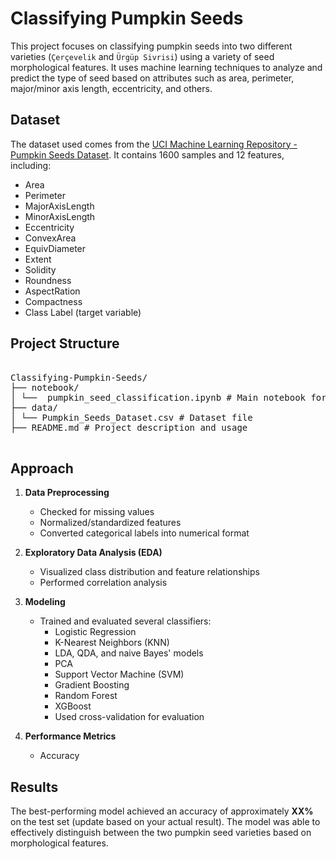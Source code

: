 # Classifying Pumpkin Seeds

This project focuses on classifying pumpkin seeds into two different varieties (`Çerçevelik` and `Ürgüp Sivrisi`) using a variety of seed morphological features. It uses machine learning techniques to analyze and predict the type of seed based on attributes such as area, perimeter, major/minor axis length, eccentricity, and others.

## Dataset

The dataset used comes from the [UCI Machine Learning Repository - Pumpkin Seeds Dataset](https://archive.ics.uci.edu/ml/datasets/Pumpkin+Seeds). It contains 1600 samples and 12 features, including:

- Area
- Perimeter
- MajorAxisLength
- MinorAxisLength
- Eccentricity
- ConvexArea
- EquivDiameter
- Extent
- Solidity
- Roundness
- AspectRation
- Compactness
- Class Label (target variable)

## Project Structure
<pre> 
Classifying-Pumpkin-Seeds/
├── notebook/
│ └──  pumpkin_seed_classification.ipynb # Main notebook for analysis
├── data/
│ └── Pumpkin_Seeds_Dataset.csv # Dataset file
├── README.md # Project description and usage
 </pre>

## Approach

1. **Data Preprocessing**  
   - Checked for missing values
   - Normalized/standardized features
   - Converted categorical labels into numerical format

2. **Exploratory Data Analysis (EDA)**  
   - Visualized class distribution and feature relationships
   - Performed correlation analysis

3. **Modeling**  
   - Trained and evaluated several classifiers:
     - Logistic Regression
     - K-Nearest Neighbors (KNN)
     - LDA, QDA, and naive Bayes' models
     - PCA
     - Support Vector Machine (SVM)
     - Gradient Boosting
     - Random Forest
     - XGBoost
     - Used cross-validation for evaluation

4. **Performance Metrics**  
   - Accuracy

## Results

The best-performing model achieved an accuracy of approximately **XX%** on the test set (update based on your actual result). The model was able to effectively distinguish between the two pumpkin seed varieties based on morphological features.
